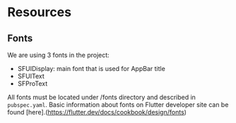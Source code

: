 # Resources

## Fonts
We are using 3 fonts in the project:
- SFUIDisplay: main font that is used for AppBar title
- SFUIText
- SFProText

All fonts must be located under /fonts directory and described in `pubspec.yaml`.
Basic information about fonts on Flutter developer site can be found [here].(https://flutter.dev/docs/cookbook/design/fonts)

